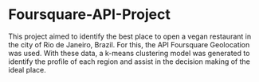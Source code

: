 # Foursquare-API-Project

This project aimed to identify the best place to open a vegan restaurant in the city of Rio de Janeiro, Brazil. For this, the API Foursquare Geolocation was used. With these data, a k-means clustering model was generated to identify the profile of each region and assist in the decision making of the ideal place.

